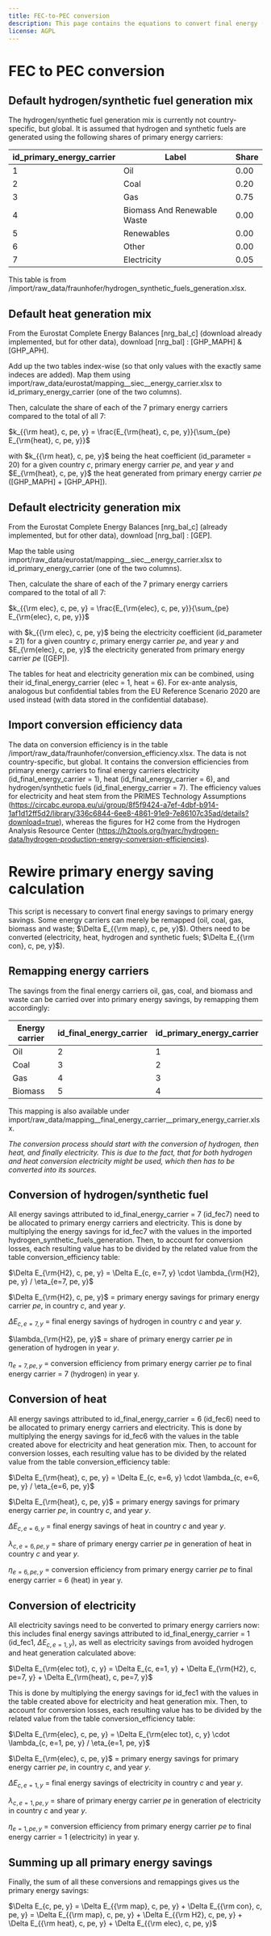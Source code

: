 ```yaml
---
title: FEC-to-PEC conversion
description: This page contains the equations to convert final energy (FEC) to primary energy consumption (PEC).
license: AGPL
---
```


<!--
© 2024 - 2025 Fraunhofer-Gesellschaft e.V., München

SPDX-License-Identifier: AGPL-3.0-or-later
-->

FEC to PEC conversion
===

Default hydrogen/synthetic fuel generation mix
-

The hydrogen/synthetic fuel generation mix is currently not country-specific, but global. It is assumed that hydrogen and synthetic fuels are generated using the following shares of primary energy carriers: 

| id_primary_energy_carrier | Label                       | Share |
|---------------------------|-----------------------------|-------|
| 1                         | Oil                         | 0.00  |
| 2                         | Coal                        | 0.20  |
| 3                         | Gas                         | 0.75  |
| 4                         | Biomass And Renewable Waste | 0.00  |
| 5                         | Renewables                  | 0.00  |
| 6                         | Other                       | 0.00  |
| 7                         | Electricity                 | 0.05  |

This table is from /import/raw_data/fraunhofer/hydrogen_synthetic_fuels_generation.xlsx.

Default heat generation mix
-

From the Eurostat Complete Energy Balances [nrg_bal_c] (download already implemented, but for other data), download [nrg_bal] : [GHP_MAPH] & [GHP_APH].

Add up the two tables index-wise (so that only values with the exactly same indeces are added). Map them using import/raw_data/eurostat/mapping__siec__energy_carrier.xlsx to id_primary_energy_carrier (one of the two columns).

Then, calculate the share of each of the 7 primary energy carriers compared to the total of all 7:

$`k_{{\rm heat}, c, pe, y} = \frac{E_{\rm{heat}, c, pe, y}}{\sum_{pe} E_{\rm{heat}, c, pe, y}}`$

with $`k_{{\rm heat}, c, pe, y}`$ being the heat coefficient (id_parameter = 20) for a given country _c_, primary energy carrier _pe_, and year _y_ and $`E_{\rm{heat}, c, pe, y}`$ the heat generated from primary energy carrier _pe_ ([GHP_MAPH] + [GHP_APH]).

Default electricity generation mix
-

From the Eurostat Complete Energy Balances [nrg_bal_c] (already implemented, but for other data), download [nrg_bal] : [GEP].

Map the table using import/raw_data/eurostat/mapping__siec__energy_carrier.xlsx to id_primary_energy_carrier (one of the two columns).

Then, calculate the share of each of the 7 primary energy carriers compared to the total of all 7:

$`k_{{\rm elec}, c, pe, y} = \frac{E_{\rm{elec}, c, pe, y}}{\sum_{pe} E_{\rm{elec}, c, pe, y}}`$

with $`k_{{\rm elec}, c, pe, y}`$ being the electricity coefficient (id_parameter = 21) for a given country _c_, primary energy carrier _pe_, and year _y_ and $`E_{\rm{elec}, c, pe, y}`$ the electricity generated from primary energy carrier _pe_ ([GEP]).

The tables for heat and electricity generation mix can be combined, using their id_final_energy_carrier (elec = 1, heat = 6). For ex-ante analysis, analogous but confidential tables from the EU Reference Scenario 2020 are used instead (with data stored in the confidential database).

Import conversion efficiency data
-

The data on conversion efficiency is in the table /import/raw_data/fraunhofer/conversion_efficiency.xlsx. The data is not country-specific, but global. It contains the conversion efficiencies from primary energy carriers to final energy carriers electricity (id_final_energy_carrier = 1), heat (id_final_energy_carrier = 6), and hydrogen/synthetic fuels (id_final_energy_carrier = 7). The efficiency values for electricity and heat stem from the PRIMES Technology Assumptions (https://circabc.europa.eu/ui/group/8f5f9424-a7ef-4dbf-b914-1af1d12ff5d2/library/336c6844-6ee8-4861-91e9-7e86107c35ad/details?download=true), whereas the figures for H2 come from the Hydrogen Analysis Resource Center (https://h2tools.org/hyarc/hydrogen-data/hydrogen-production-energy-conversion-efficiencies).

Rewire primary energy saving calculation
=

This script is necessary to convert final energy savings to primary energy savings. Some energy carriers can merely be remapped (oil, coal, gas, biomass and waste; $`\Delta E_{{\rm map}, c, pe, y}`$). Others need to be converted (electricity, heat, hydrogen and synthetic fuels; $`\Delta E_{{\rm con}, c, pe, y}`$). 

Remapping energy carriers
-

The savings from the final energy carriers oil, gas, coal, and biomass and waste can be carried over into primary energy savings, by remapping them accordingly:

| Energy carrier| id_final_energy_carrier | id_primary_energy_carrier |
| ------ | ------ | ------ |
| Oil | 2 | 1 |
| Coal | 3 | 2 |
| Gas | 4   | 3 |
| Biomass | 5 | 4 |

This mapping is also available under import/raw_data/mapping__final_energy_carrier__primary_energy_carrier.xlsx.

_The conversion process should start with the conversion of hydrogen, then heat, and finally electricity. This is due to the fact, that for both hydrogen and heat conversion electricity might be used, which then has to be converted into its sources._

Conversion of hydrogen/synthetic fuel
-

All energy savings attributed to id_final_energy_carrier = 7 (id_fec7) need to be allocated to primary energy carriers and electricity. This is done by multiplying the energy savings for id_fec7 with the values in the imported hydrogen_synthetic_fuels_generation. Then, to account for conversion losses, each resulting value has to be divided by the related value from the table conversion_efficiency table:

$`\Delta E_{\rm{H2}, c, pe, y} = \Delta E_{c, e=7, y} \cdot \lambda_{\rm{H2}, pe, y} / \eta_{e=7, pe, y}`$

$`\Delta E_{\rm{H2}, c, pe, y}`$ = primary energy savings for primary energy carrier _pe_, in country _c_, and year _y_.

$`\Delta E_{c, e=7, y}`$ = final energy savings of hydrogen in country _c_ and year _y_.

$`\lambda_{\rm{H2}, pe, y}`$ = share of primary energy carrier _pe_ in generation of hydrogen in year _y_.

$`\eta_{e=7, pe, y}`$ = conversion efficiency from primary energy carrier _pe_ to final energy carrier = 7 (hydrogen) in year y.

Conversion of heat
-

All energy savings attributed to id_final_energy_carrier = 6 (id_fec6) need to be allocated to primary energy carriers and electricity. This is done by multiplying the energy savings for id_fec6 with the values in the table created above for electricity and heat generation mix. Then, to account for conversion losses, each resulting value has to be divided by the related value from the table conversion_efficiency table:

$`\Delta E_{\rm{heat}, c, pe, y} = \Delta E_{c, e=6, y} \cdot \lambda_{c, e=6, pe, y} / \eta_{e=6, pe, y}`$

$`\Delta E_{\rm{heat}, c, pe, y}`$ = primary energy savings for primary energy carrier _pe_, in country _c_, and year _y_.

$`\Delta E_{c, e=6, y}`$ = final energy savings of heat in country _c_ and year _y_.

$`\lambda_{c, e=6, pe, y}`$ = share of primary energy carrier _pe_ in generation of heat in country _c_ and year _y_.

$`\eta_{e=6, pe, y}`$ = conversion efficiency from primary energy carrier _pe_ to final energy carrier = 6 (heat) in year y.

Conversion of electricity
-

All electricity savings need to be converted to primary energy carriers now: this includes final energy savings attributed to id_final_energy_carrier = 1 (id_fec1, $`\Delta E_{c, e=1, y}`$), as well as electricity savings from avoided hydrogen and heat generation calculated above:

$`\Delta E_{\rm{elec tot}, c, y} = \Delta E_{c, e=1, y} + \Delta E_{\rm{H2}, c, pe=7, y} + \Delta E_{\rm{heat}, c, pe=7, y}`$

This is done by multiplying the energy savings for id_fec1 with the values in the table created above for electricity and heat generation mix. Then, to account for conversion losses, each resulting value has to be divided by the related value from the table conversion_efficiency table:

$`\Delta E_{\rm{elec}, c, pe, y} = \Delta E_{\rm{elec tot}, c, y} \cdot \lambda_{c, e=1, pe, y} / \eta_{e=1, pe, y}`$

$`\Delta E_{\rm{elec}, c, pe, y}`$ = primary energy savings for primary energy carrier _pe_, in country _c_, and year _y_.

$`\Delta E_{c, e=1, y}`$ = final energy savings of electricity in country _c_ and year _y_.

$`\lambda_{c, e=1, pe, y}`$ = share of primary energy carrier _pe_ in generation of electricity in country _c_ and year _y_.

$`\eta_{e=1, pe, y}`$ = conversion efficiency from primary energy carrier _pe_ to final energy carrier = 1 (electricity) in year y.

Summing up all primary energy savings
-

Finally, the sum of all these conversions and remappings gives us the primary energy savings:

$`\Delta E_{c, pe, y} = \Delta E_{{\rm map}, c, pe, y} + \Delta E_{{\rm con}, c, pe, y} = \Delta E_{{\rm map}, c, pe, y} + \Delta E_{{\rm H2}, c, pe, y} + \Delta E_{{\rm heat}, c, pe, y} + \Delta E_{{\rm elec}, c, pe, y}`$